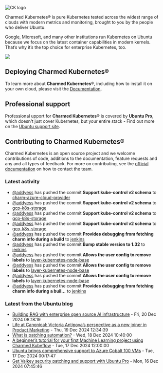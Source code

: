 ![CK logo](https://assets.ubuntu.com/v1/451d4cf4-Charmed+Kubernetes_RGB_onWhite_2022.svg)

Charmed Kubernetes® is pure Kubernetes tested across the widest range of clouds with modern metrics and monitoring, brought to you by the people who deliver Ubuntu.

Google, Microsoft, and many other institutions run Kubernetes on Ubuntu because we focus on the latest container capabilities in modern kernels. That’s why it’s the top choice for enterprise Kubernetes, too.

![](https://assets.ubuntu.com/v1/843c77b6-juju-at-a-glace.svg)

## Deploying Charmed Kubernetes®

To learn more about **Charmed Kubernetes**®, including how to install it on your own cloud, please visit the [Documentation][docs].

## Professional support

Professional upport for **Charmed Kubernetes**® is covered by **Ubuntu Pro**, which doesn't just cover Kubernetes, but your entire stack - Find out more on the [Ubuntu support site](https://ubuntu.com/support).

## Contributing to Charmed Kubernetes®

Charmed Kubernetes is an open source project and we welcome contributions of code, additions to the documentation, feature requests and any and all types of feedback. For more on contributing, see the [official documentation][get-in-touch] on how to contact the team.

<!-- LINKS -->
[docs]: https://ubuntu.com/kubernetes/docs
[get-in-touch]: https://ubuntu.com/kubernetes/docs/get-in-touch

### Latest activity

<!-- activity starts -->
 - [@addyess](https://github.com/addyess) has pushed the commit **Support kube-control v2 schema** to [charm-azure-cloud-provider](https://github.com/charmed-kubernetes/charm-azure-cloud-provider)
 - [@addyess](https://github.com/addyess) has pushed the commit **Support kube-control v2 schema** to [gcp-k8s-storage](https://github.com/charmed-kubernetes/gcp-k8s-storage)
 - [@addyess](https://github.com/addyess) has pushed the commit **Support kube-control v2 schema** to [gcp-k8s-storage](https://github.com/charmed-kubernetes/gcp-k8s-storage)
 - [@addyess](https://github.com/addyess) has pushed the commit **Support kube-control v2 schema** to [gcp-k8s-storage](https://github.com/charmed-kubernetes/gcp-k8s-storage)
 - [@addyess](https://github.com/addyess) has pushed the commit **Provides debugging from fetching charm info during a build** to [jenkins](https://github.com/charmed-kubernetes/jenkins)
 - [@addyess](https://github.com/addyess) has pushed the commit **Bump stable version to 1.32** to [jenkins](https://github.com/charmed-kubernetes/jenkins)
 - [@addyess](https://github.com/addyess) has pushed the commit **Allows the user config to remove labels** to [layer-kubernetes-node-base](https://github.com/charmed-kubernetes/layer-kubernetes-node-base)
 - [@addyess](https://github.com/addyess) has pushed the commit **Allows the user config to remove labels** to [layer-kubernetes-node-base](https://github.com/charmed-kubernetes/layer-kubernetes-node-base)
 - [@addyess](https://github.com/addyess) has pushed the commit **Allows the user config to remove labels** to [layer-kubernetes-node-base](https://github.com/charmed-kubernetes/layer-kubernetes-node-base)
 - [@addyess](https://github.com/addyess) has pushed the commit **Provides debugging from fetching charm info during a buil...** to [jenkins](https://github.com/charmed-kubernetes/jenkins)
<!-- activity ends -->

<!-- roadmap starts -->

<!-- roadmap ends -->

### Latest from the Ubuntu blog

<!-- blog starts -->
* [Building RAG with enterprise open source AI infrastructure](https://ubuntu.com//blog/rag-ai-infrastructure) - Fri, 20 Dec 2024 08:18:19 
* [Life at Canonical: Victoria Antipova’s perspective as a new joiner in Product Marketing](https://ubuntu.com//blog/life-at-canonical-victoria-antipovas-perspective-as-a-new-joiner-in-product-marketing) - Thu, 19 Dec 2024 12:34:39 
* [What is patching automation?](https://ubuntu.com//blog/what-is-patching-automation) - Wed, 18 Dec 2024 10:40:00 
* [A beginner&#8217;s tutorial for your first Machine Learning project using Charmed Kubeflow](https://ubuntu.com//blog/a-beginners-tutorial-for-your-first-machine-learning-project-using-charmed-kubeflow) - Tue, 17 Dec 2024 12:00:00 
* [Ubuntu brings comprehensive support to Azure Cobalt 100 VMs](https://ubuntu.com//blog/ubuntu-azure-cobalt-100-vms) - Tue, 17 Dec 2024 00:17:47 
* [Get Valkey security patching and support with Ubuntu Pro](https://ubuntu.com//blog/valkey-ubuntu-pro) - Mon, 16 Dec 2024 07:45:46 
<!-- blog ends -->
